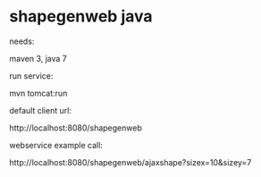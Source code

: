 shapegenweb java
================

needs: 

maven 3, java 7



run service:

mvn tomcat:run



default client url:

http://localhost:8080/shapegenweb



webservice example call:

http://localhost:8080/shapegenweb/ajaxshape?sizex=10&sizey=7

